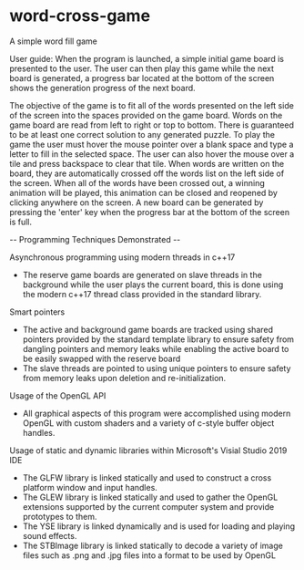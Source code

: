 # word-cross-game
A simple word fill game

User guide:
When the program is launched, a simple initial game board is presented to the user. The user can then play this game while the next board is generated, a progress bar located at the bottom of the screen shows the generation progress of the next board.

The objective of the game is to fit all of the words presented on the left side of the screen into the spaces provided on the game board. Words on the game board are read from left to right or top to bottom. There is guaranteed to be at least one correct solution to any generated puzzle. To play the game the user must hover the mouse pointer over a blank space and type a letter to fill in the selected space. The user can also hover the mouse over a tile and press backspace to clear that tile. When words are written on the board, they are automatically crossed off the words list on the left side of the screen. When all of the words have been crossed out, a winning animation will be played, this animation can be closed and reopened by clicking anywhere on the screen. A new board can be generated by pressing the 'enter' key when the progress bar at the bottom of the screen is full.


-- Programming Techniques Demonstrated --

Asynchronous programming using modern threads in c++17
- The reserve game boards are generated on slave threads in the background while the user plays the current board, this is done using the modern c++17 thread class provided in the standard library.

Smart pointers
- The active and background game boards are tracked using shared pointers provided by the standard template library to ensure safety from dangling pointers and memory leaks while enabling the active board to be easily swapped with the reserve board
- The slave threads are pointed to using unique pointers to ensure safety from memory leaks upon deletion and re-initialization.

Usage of the OpenGL API
- All graphical aspects of this program were accomplished using modern OpenGL with custom shaders and a variety of c-style buffer object handles.

Usage of static and dynamic libraries within Microsoft's Visial Studio 2019 IDE
- The GLFW library is linked statically and used to construct a cross platform window and input handles.
- The GLEW library is linked statically and used to gather the OpenGL extensions supported by the current computer system and provide prototypes to them.
- The YSE library is linked dynamically and is used for loading and playing sound effects.
- The STBImage library is linked statically to decode a variety of image files such as .png and .jpg files into a format to be used by OpenGL
